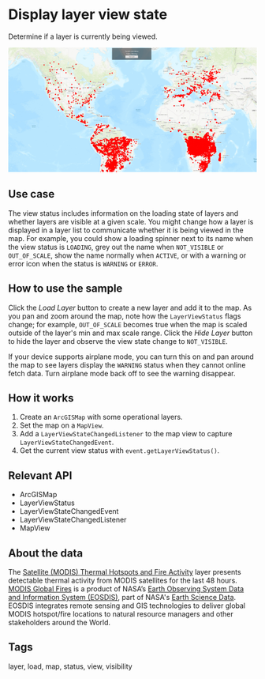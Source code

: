 # Display layer view state

Determine if a layer is currently being viewed.

![Image of display layer view state](DisplayLayerViewState.png)

## Use case

The view status includes information on the loading state of layers and whether layers are visible at a given scale. You might change how a layer is displayed in a layer list to communicate whether it is being viewed in the map. For example, you could show a loading spinner next to its name when the view status is `LOADING`, grey out the name when `NOT_VISIBLE` or `OUT_OF_SCALE`, show the name normally when `ACTIVE`, or with a warning or error icon when the status is `WARNING` or `ERROR`.

## How to use the sample

Click the *Load Layer* button to create a new layer and add it to the map. As you pan and zoom around the map, note how the `LayerViewStatus` flags change; for example, `OUT_OF_SCALE` becomes true when the map is scaled outside of the layer's min and max scale range. Click the *Hide Layer* button to hide the layer and observe the view state change to `NOT_VISIBLE`.

If your device supports airplane mode, you can turn this on and pan around the map to see layers display the `WARNING` status when they cannot online fetch data. Turn airplane mode back off to see the warning disappear.

## How it works

1. Create an `ArcGISMap` with some operational layers.
2. Set the map on a `MapView`.
3. Add a `LayerViewStateChangedListener` to the map view to capture `LayerViewStateChangedEvent`.
4. Get the current view status with `event.getLayerViewStatus()`.

## Relevant API

* ArcGISMap
* LayerViewStatus
* LayerViewStateChangedEvent
* LayerViewStateChangedListener
* MapView

## About the data

The [Satellite (MODIS) Thermal Hotspots and Fire Activity](https://runtime.maps.arcgis.com/home/item.html?id=b8f4033069f141729ffb298b7418b653) layer presents detectable thermal activity from MODIS satellites for the last 48 hours. [MODIS Global Fires](https://earthdata.nasa.gov/earth-observation-data/near-real-time/firms/active-fire-data) is a product of NASA’s [Earth Observing System Data and Information System (EOSDIS)](https://earthdata.nasa.gov/about), part of NASA's [Earth Science Data](https://science.nasa.gov/earth-science/earth-data/). EOSDIS integrates remote sensing and GIS technologies to deliver global MODIS hotspot/fire locations to natural resource managers and other stakeholders around the World.

## Tags

layer, load, map, status, view, visibility
